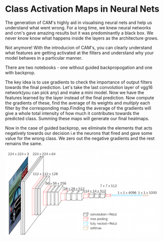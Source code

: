 # Class Activation Maps in Neural Nets

The generation of CAM's highly aid in visualising neural nets 
and help us understand what went wrong. For a long time, we
knew neural networks and cnn's gave amazing results but it
was predominantly a black box. We never know know what happens
inside the layers as the architecture grows.

Not anymore! With the introducion of CAM's, you can clearly
understand what features are getting activated at the filters
and understand why your model behaves in a particular manner.

There are two notebooks - one without guided backpropogation 
and one with backprop.

The key idea is to use gradients to check the importance of
output filters towards the final prediction. Let's take the
last convolution layer of vgg16 network(you can pick any) and
make a mini model. Now we have the features learned by the layer
instead of the final prediction. Now compute the gradients of
these, find the average of its weights and *multiply* each 
filter by the corresponding map.Finding the average of the
gradients will give a whole total intensity of how much it
contributes towards the predicted class. Summing these maps will generate 
our final heatmaps.

Now in the case of guided backprop, we eliminate the elements
that acts negatively towards our decision i.e the neurons that
fired and gave some value for the wrong class. We zero out the
negative gradients and the rest remains the same.

![vgg](vgg16.png)
